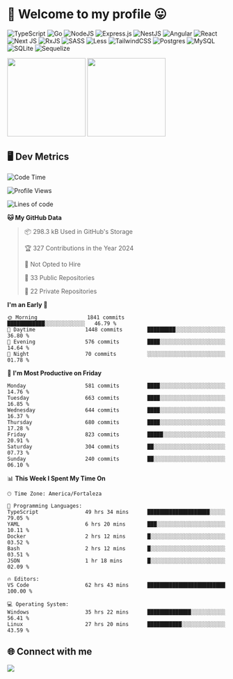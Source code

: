 # 🎉 Welcome to my profile 😛

![TypeScript](https://img.shields.io/badge/typescript-%23007ACC.svg?style=for-the-badge&logo=typescript&logoColor=white)
![Go](https://img.shields.io/badge/go-%2300ADD8.svg?style=for-the-badge&logo=go&logoColor=white)
![NodeJS](https://img.shields.io/badge/node.js-6DA55F?style=for-the-badge&logo=node.js&logoColor=white)
![Express.js](https://img.shields.io/badge/express.js-%23404d59.svg?style=for-the-badge&logo=express&logoColor=%2361DAFB)
![NestJS](https://img.shields.io/badge/nestjs-%23E0234E.svg?style=for-the-badge&logo=nestjs&logoColor=white)
![Angular](https://img.shields.io/badge/angular-%23DD0031.svg?style=for-the-badge&logo=angular&logoColor=white)
![React](https://img.shields.io/badge/react-%2320232a.svg?style=for-the-badge&logo=react&logoColor=%2361DAFB)
![Next JS](https://img.shields.io/badge/Next-black?style=for-the-badge&logo=next.js&logoColor=white)
![RxJS](https://img.shields.io/badge/rxjs-%23B7178C.svg?style=for-the-badge&logo=reactivex&logoColor=white)
![SASS](https://img.shields.io/badge/SASS-hotpink.svg?style=for-the-badge&logo=SASS&logoColor=white)
![Less](https://img.shields.io/badge/less-2B4C80?style=for-the-badge&logo=less&logoColor=white)
![TailwindCSS](https://img.shields.io/badge/tailwindcss-%2338B2AC.svg?style=for-the-badge&logo=tailwind-css&logoColor=white)
![Postgres](https://img.shields.io/badge/postgres-%23316192.svg?style=for-the-badge&logo=postgresql&logoColor=white)
![MySQL](https://img.shields.io/badge/mysql-4479A1.svg?style=for-the-badge&logo=mysql&logoColor=white)
![SQLite](https://img.shields.io/badge/sqlite-%2307405e.svg?style=for-the-badge&logo=sqlite&logoColor=white)
![Sequelize](https://img.shields.io/badge/Sequelize-52B0E7?style=for-the-badge&logo=Sequelize&logoColor=white)

<div>
  <img height="180em" src="https://github-readme-stats.vercel.app/api?username=VinicciusSantos&include_all_commits=true&count_private=true&theme=github_dark"/>
  <img height="180em" src="https://github-readme-stats.vercel.app/api/top-langs/?username=VinicciusSantos&langs_count=6&layout=compact&include_all_commits=true&count_private=true&theme=github_dark"/>
</div>

## 🖥️ Dev Metrics

<!--START_SECTION:waka-->
![Code Time](http://img.shields.io/badge/Code%20Time-2%2C176%20hrs%2010%20mins-blue)

![Profile Views](http://img.shields.io/badge/Profile%20Views-8-blue)

![Lines of code](https://img.shields.io/badge/From%20Hello%20World%20I%27ve%20Written-5.5%20million%20lines%20of%20code-blue)

**🐱 My GitHub Data** 

> 📦 298.3 kB Used in GitHub's Storage 
 > 
> 🏆 327 Contributions in the Year 2024
 > 
> 🚫 Not Opted to Hire
 > 
> 📜 33 Public Repositories 
 > 
> 🔑 22 Private Repositories 
 > 
**I'm an Early 🐤** 

```text
🌞 Morning                1841 commits        ████████████░░░░░░░░░░░░░   46.79 % 
🌆 Daytime                1448 commits        █████████░░░░░░░░░░░░░░░░   36.80 % 
🌃 Evening                576 commits         ████░░░░░░░░░░░░░░░░░░░░░   14.64 % 
🌙 Night                  70 commits          ░░░░░░░░░░░░░░░░░░░░░░░░░   01.78 % 
```
📅 **I'm Most Productive on Friday** 

```text
Monday                   581 commits         ████░░░░░░░░░░░░░░░░░░░░░   14.76 % 
Tuesday                  663 commits         ████░░░░░░░░░░░░░░░░░░░░░   16.85 % 
Wednesday                644 commits         ████░░░░░░░░░░░░░░░░░░░░░   16.37 % 
Thursday                 680 commits         ████░░░░░░░░░░░░░░░░░░░░░   17.28 % 
Friday                   823 commits         █████░░░░░░░░░░░░░░░░░░░░   20.91 % 
Saturday                 304 commits         ██░░░░░░░░░░░░░░░░░░░░░░░   07.73 % 
Sunday                   240 commits         ██░░░░░░░░░░░░░░░░░░░░░░░   06.10 % 
```


📊 **This Week I Spent My Time On** 

```text
🕑︎ Time Zone: America/Fortaleza

💬 Programming Languages: 
TypeScript               49 hrs 34 mins      ████████████████████░░░░░   79.05 % 
YAML                     6 hrs 20 mins       ███░░░░░░░░░░░░░░░░░░░░░░   10.11 % 
Docker                   2 hrs 12 mins       █░░░░░░░░░░░░░░░░░░░░░░░░   03.52 % 
Bash                     2 hrs 12 mins       █░░░░░░░░░░░░░░░░░░░░░░░░   03.51 % 
JSON                     1 hr 18 mins        █░░░░░░░░░░░░░░░░░░░░░░░░   02.09 % 

🔥 Editors: 
VS Code                  62 hrs 43 mins      █████████████████████████   100.00 % 

💻 Operating System: 
Windows                  35 hrs 22 mins      ██████████████░░░░░░░░░░░   56.41 % 
Linux                    27 hrs 20 mins      ███████████░░░░░░░░░░░░░░   43.59 % 
```


<!--END_SECTION:waka-->

## 🌐 Connect with me

<a href="https://www.linkedin.com/in/vinicius-guedes-b817aa223/"><img src="https://img.shields.io/badge/LinkedIn-0077B5?style=for-the-badge&logo=linkedin&logoColor=white"/></a>

